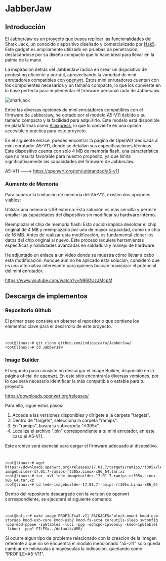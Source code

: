 # JabberJaw
## Introducción
El JabberJaw es un proyecto que busca replicar las funcionalidades del Shark Jack, un conocido dispositivo diseñado y comercializado por [Hak5](https://hak5.org). Este gadget es ampliamente utilizado en pruebas de penetración, destacándose por su diseño compacto que lo hace ideal para llevar en la palma de la mano.

La inspiración detrás del JabberJaw radica en crear un dispositivo de pentesting eficiente y portátil, aprovechando la variedad de mini enrutadores compatibles con [openwrt](https://downloads.openwrt.org). Estos mini enrutadores cuentan con los componentes necesarios y un tamaño compacto, lo que los convierte en la base perfecta para implementar el firmware personalizado de JabberJaw.

![sharkjack](https://user-images.githubusercontent.com/103136876/200296239-2f6ecb3a-6c20-4fe4-8333-6b481b04b7f8.jpg)

Entre las diversas opciones de mini enrutadores compatibles con el firmware de JabberJaw, he optado por el modelo A5-V11 debido a su tamaño compacto y la facilidad para adquirirlo. Este modelo está disponible en plataformas como [Aliexpress](https://www.aliexpress.com/item/1005002095929256.html?spm=a2g0o.productlist.main.1.4b55f9c3ddVHvO&algo_pvid=e26461db-4af8-4fd7-a559-b984a821a1a3&algo_exp_id=e26461db-4af8-4fd7-a559-b984a821a1a3-0&pdp_ext_f=%7B%22sku_id%22%3A%2212000018726732998%22%7D&pdp_npi=2%40dis%21CLP%2113283.0%2110630.0%21%21%21%21%21%402122457116679311467201959d0732%2112000018726732998%21sea&curPageLogUid=oiqeHh0MjU80), lo que lo convierte en una opción accesible y práctica para este proyecto.

En el siguiente enlace, puedes encontrar la página de OpenWrt dedicada al mini enrutador A5-V11, donde se detallan sus especificaciones técnicas. Este dispositivo cuenta con solo 4 MB de memoria flash, una característica que no resulta favorable para nuestro propósito, ya que limita significativamente las capacidades del firmware de JabberJaw.

A5-V11 ---> https://openwrt.org/toh/unbranded/a5-v11

### Aumento de Memoria
Para superar la limitación de memoria del A5-V11, existen dos opciones viables:

Utilizar una memoria USB externa: Esta solución es más sencilla y permite ampliar las capacidades del dispositivo sin modificar su hardware interno.

Reemplazar el chip de memoria flash: Esta opción implica desoldar el chip original de 4 MB y reemplazarlo por uno de mayor capacidad, como un chip de 16 MB. Antes de realizar esta modificación, es fundamental clonar los datos del chip original al nuevo. Este proceso requiere herramientas específicas y habilidades avanzadas en soldadura y manejo de hardware.

He adjuntado un enlace a un video donde se muestra cómo llevar a cabo esta modificación. Aunque aún no he aplicado esta solución, considero que es una alternativa interesante para quienes buscan maximizar el potencial del mini enrutador.

https://www.youtube.com/watch?v=N96OUzJMcpM

## Descarga de implementos

### Repositorio Github
El primer paso consiste en obtener el repositorio que contiene los elementos clave para el desarrollo de este proyecto.
#
    root@linux:~# git clone github.com/indiopicaro/JabberJaw/
    root@linux:~# cd JabberJaw

### Image Builder
El segundo paso consiste en descargar el Image Builder, disponible en la página oficial de [openwrt](https://downloads.openwrt.org/releases/). En este sitio encontrarás diversas versiones, por lo que será necesario identificar la más compatible o estable para tu proyecto.

https://downloads.openwrt.org/releases/

Para ello, sigue estos pasos:

1. Accede a las versiones disponibles y dirígete a la carpeta "targets".
2. Dentro de "targets", selecciona la carpeta "ramips".
3. En "ramips", busca la subcarpeta "rt305x".
4. Localiza el archivo ".bin" correspondiente a tu mini enrutador, en este caso el A5-V11.

Este archivo será esencial para cargar el firmware adecuado al dispositivo.
#
    root@linux:~# wget https://downloads.openwrt.org/releases/17.01.7/targets/ramips/rt305x/lede-imagebuilder-17.01.7-ramips-rt305x.Linux-x86_64.tar.xz
    root@linux:~# tar -xVf lede-imagebuilder-17.01.7-ramips-rt305x.Linux-x86_64.tar.xz
    root@linux:~# cd lede-imagebuilder-17.01.7-ramips-rt305x.Linux-x86_64
    

Dentro del repositorio descargado con la version de openwrt correspondiente, se ejecutará el siguiente comando:
#
    root@kali:~# make image PROFILE=a5-v11 PACKAGES="block-mount kmod-usb-storage kmod-usb-core kmod-usb2 kmod-fs-ext4 coreutils-sleep swconfig -ppp-mod-pppoe -ip6tables -luci -ppp -odhcpd-ipv6only -kmod-ip6tables -libuci -ppp" FILES=../default/4MB/

Si ocurre algun tipo de problema relacionado con la creacion de la imagen referente a que no se encuentra el modulo mencionado "a5-v11" solo queda cambiar de minisculas a mayúsculas la indicación. quedando como "PROFILE=A5-V11".
